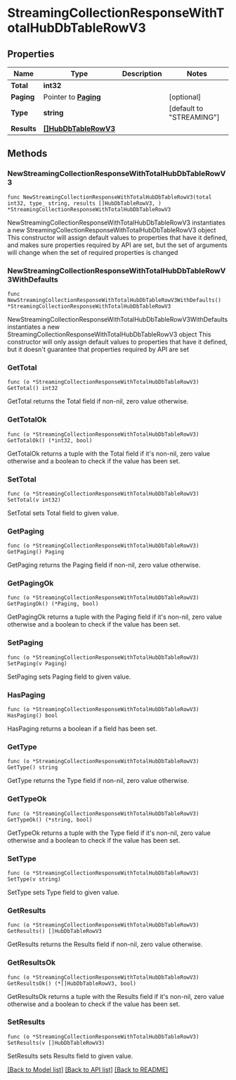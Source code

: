 # StreamingCollectionResponseWithTotalHubDbTableRowV3

## Properties

Name | Type | Description | Notes
------------ | ------------- | ------------- | -------------
**Total** | **int32** |  | 
**Paging** | Pointer to [**Paging**](Paging.md) |  | [optional] 
**Type** | **string** |  | [default to "STREAMING"]
**Results** | [**[]HubDbTableRowV3**](HubDbTableRowV3.md) |  | 

## Methods

### NewStreamingCollectionResponseWithTotalHubDbTableRowV3

`func NewStreamingCollectionResponseWithTotalHubDbTableRowV3(total int32, type_ string, results []HubDbTableRowV3, ) *StreamingCollectionResponseWithTotalHubDbTableRowV3`

NewStreamingCollectionResponseWithTotalHubDbTableRowV3 instantiates a new StreamingCollectionResponseWithTotalHubDbTableRowV3 object
This constructor will assign default values to properties that have it defined,
and makes sure properties required by API are set, but the set of arguments
will change when the set of required properties is changed

### NewStreamingCollectionResponseWithTotalHubDbTableRowV3WithDefaults

`func NewStreamingCollectionResponseWithTotalHubDbTableRowV3WithDefaults() *StreamingCollectionResponseWithTotalHubDbTableRowV3`

NewStreamingCollectionResponseWithTotalHubDbTableRowV3WithDefaults instantiates a new StreamingCollectionResponseWithTotalHubDbTableRowV3 object
This constructor will only assign default values to properties that have it defined,
but it doesn't guarantee that properties required by API are set

### GetTotal

`func (o *StreamingCollectionResponseWithTotalHubDbTableRowV3) GetTotal() int32`

GetTotal returns the Total field if non-nil, zero value otherwise.

### GetTotalOk

`func (o *StreamingCollectionResponseWithTotalHubDbTableRowV3) GetTotalOk() (*int32, bool)`

GetTotalOk returns a tuple with the Total field if it's non-nil, zero value otherwise
and a boolean to check if the value has been set.

### SetTotal

`func (o *StreamingCollectionResponseWithTotalHubDbTableRowV3) SetTotal(v int32)`

SetTotal sets Total field to given value.


### GetPaging

`func (o *StreamingCollectionResponseWithTotalHubDbTableRowV3) GetPaging() Paging`

GetPaging returns the Paging field if non-nil, zero value otherwise.

### GetPagingOk

`func (o *StreamingCollectionResponseWithTotalHubDbTableRowV3) GetPagingOk() (*Paging, bool)`

GetPagingOk returns a tuple with the Paging field if it's non-nil, zero value otherwise
and a boolean to check if the value has been set.

### SetPaging

`func (o *StreamingCollectionResponseWithTotalHubDbTableRowV3) SetPaging(v Paging)`

SetPaging sets Paging field to given value.

### HasPaging

`func (o *StreamingCollectionResponseWithTotalHubDbTableRowV3) HasPaging() bool`

HasPaging returns a boolean if a field has been set.

### GetType

`func (o *StreamingCollectionResponseWithTotalHubDbTableRowV3) GetType() string`

GetType returns the Type field if non-nil, zero value otherwise.

### GetTypeOk

`func (o *StreamingCollectionResponseWithTotalHubDbTableRowV3) GetTypeOk() (*string, bool)`

GetTypeOk returns a tuple with the Type field if it's non-nil, zero value otherwise
and a boolean to check if the value has been set.

### SetType

`func (o *StreamingCollectionResponseWithTotalHubDbTableRowV3) SetType(v string)`

SetType sets Type field to given value.


### GetResults

`func (o *StreamingCollectionResponseWithTotalHubDbTableRowV3) GetResults() []HubDbTableRowV3`

GetResults returns the Results field if non-nil, zero value otherwise.

### GetResultsOk

`func (o *StreamingCollectionResponseWithTotalHubDbTableRowV3) GetResultsOk() (*[]HubDbTableRowV3, bool)`

GetResultsOk returns a tuple with the Results field if it's non-nil, zero value otherwise
and a boolean to check if the value has been set.

### SetResults

`func (o *StreamingCollectionResponseWithTotalHubDbTableRowV3) SetResults(v []HubDbTableRowV3)`

SetResults sets Results field to given value.



[[Back to Model list]](../README.md#documentation-for-models) [[Back to API list]](../README.md#documentation-for-api-endpoints) [[Back to README]](../README.md)


